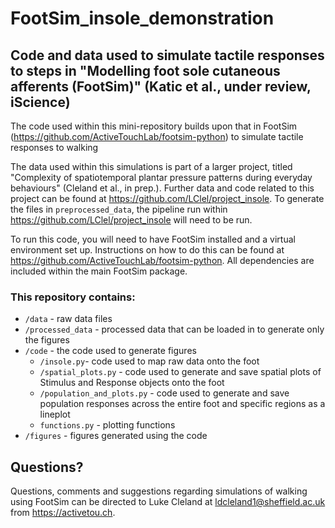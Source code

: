 # FootSim_insole_demonstration
## Code and data used to simulate tactile responses to steps in "Modelling foot sole cutaneous afferents (FootSim)" (Katic et al., under review, iScience)

The code used within this mini-repository builds upon that in FootSim (https://github.com/ActiveTouchLab/footsim-python) to simulate tactile responses to walking

The data used within this simulations is part of a larger project, titled "Complexity of spatiotemporal plantar pressure patterns during everyday behaviours" (Cleland et al., in prep.). Further data and code related to this project can be found at https://github.com/LClel/project_insole. To generate the files in `preprocessed_data`, the pipeline run within https://github.com/LClel/project_insole will need to be run.

To run this code, you will need to have FootSim installed and a virtual environment set up. Instructions on how to do this can be found at https://github.com/ActiveTouchLab/footsim-python. All dependencies are included within the main FootSim package.

### This repository contains:
* `/data` - raw data files
* `/processed_data` - processed data that can be loaded in to generate only the figures
* `/code` - the code used to generate figures
     - `/insole.py`- code used to map raw data onto the foot
     - `/spatial_plots.py` - code used to generate and save spatial plots of Stimulus and Response objects onto the foot
     - `/population_and_plots.py` - code used to generate and save population responses across the entire foot and specific regions as a lineplot
     - `functions.py` - plotting functions
* `/figures` - figures generated using the code

## Questions?
Questions, comments and suggestions regarding simulations of walking using FootSim can be directed to Luke Cleland at ldcleland1@sheffield.ac.uk from https://activetou.ch.
